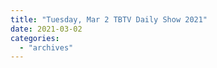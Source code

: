 ```yaml
---
title: "Tuesday, Mar 2 TBTV Daily Show 2021"
date: 2021-03-02
categories: 
  - "archives"
---
```



